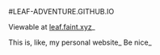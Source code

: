 #LEAF-ADVENTURE.GITHUB.IO

Viewable at [leaf.faint.xyz](http://leaf.faint.xyz)\_

This is, like, my personal website\_ Be nice\_

